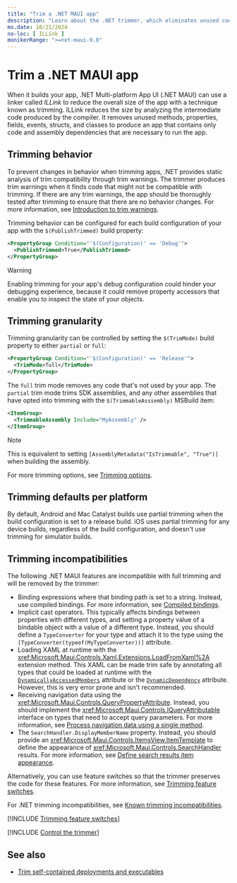 ```yaml
---
title: "Trim a .NET MAUI app"
description: "Learn about the .NET trimmer, which eliminates unused code from a .NET MAUI app to reduce its size."
ms.date: 10/21/2024
no-loc: [ ILLink ]
monikerRange: ">=net-maui-9.0"
---
```


# Trim a .NET MAUI app

When it builds your app, .NET Multi-platform App UI (.NET MAUI) can use a linker called *ILLink* to reduce the overall size of the app with a technique known as trimming. ILLink reduces the size by analyzing the intermediate code produced by the compiler. It removes unused methods, properties, fields, events, structs, and classes to produce an app that contains only code and assembly dependencies that are necessary to run the app.

## Trimming behavior

To prevent changes in behavior when trimming apps, .NET provides static analysis of trim compatibility through trim warnings. The trimmer produces trim warnings when it finds code that might not be compatible with trimming. If there are any trim warnings, the app should be thoroughly tested after trimming to ensure that there are no behavior changes. For more information, see [Introduction to trim warnings](/dotnet/core/deploying/trimming/fixing-warnings).

Trimming behavior can be configured for each build configuration of your app with the `$(PublishTrimmed)` build property:

```xml
<PropertyGroup Condition="'$(Configuration)' == 'Debug'">
  <PublishTrimmed>True</PublishTrimmed>
</PropertyGroup>
```

> [!WARNING]
> Enabling trimming for your app's debug configuration could hinder your debugging experience, because it could remove property accessors that enable you to inspect the state of your objects.

## Trimming granularity

Trimming granularity can be controlled by setting the `$(TrimMode)` build property to either `partial` or `full`:

```xml
<PropertyGroup Condition="'$(Configuration)' == 'Release'">
  <TrimMode>full</TrimMode>
</PropertyGroup>
```

The `full` trim mode removes any code that's not used by your app. The `partial` trim mode trims SDK assemblies, and any other assemblies that have opted into trimming with the `$(TrimmableAsssembly)` MSBuild item:

```xml
<ItemGroup>
  <TrimmableAssembly Include="MyAssembly" />
</ItemGroup>
```

> [!NOTE]
> This is equivalent to setting `[AssemblyMetadata("IsTrimmable", "True")]` when building the assembly.

For more trimming options, see [Trimming options](/dotnet/core/deploying/trimming/trimming-options).

## Trimming defaults per platform

By default, Android and Mac Catalyst builds use partial trimming when the build configuration is set to a release build. iOS uses partial trimming for any device builds, regardless of the build configuration, and doesn't use trimming for simulator builds.

## Trimming incompatibilities

The following .NET MAUI features are incompatible with full trimming and will be removed by the trimmer:

- Binding expressions where that binding path is set to a string. Instead, use compiled bindings. For more information, see [Compiled bindings](~/fundamentals/data-binding/compiled-bindings.md).
- Implicit cast operators. This typically affects bindings between properties with different types, and setting a property value of a bindable object with a value of a different type. Instead, you should define a `TypeConverter` for your type and attach it to the type using the `[TypeConverter(typeof(MyTypeConverter))]` attribute.
- Loading XAML at runtime with the <xref:Microsoft.Maui.Controls.Xaml.Extensions.LoadFromXaml%2A> extension method. This XAML can be made trim safe by annotating all types that could be loaded at runtime with the [`DynamicallyAccessedMembers`](xref:System.Diagnostics.CodeAnalysis.DynamicallyAccessedMembersAttribute) attribute or the [`DynamicDependency`](xref:System.Diagnostics.CodeAnalysis.DynamicDependencyAttribute) attribute. However, this is very error prone and isn't recommended.
- Receiving navigation data using the <xref:Microsoft.Maui.Controls.QueryPropertyAttribute>. Instead, you should implement the <xref:Microsoft.Maui.Controls.IQueryAttributable> interface on types that need to accept query parameters. For more information, see [Process navigation data using a single method](~/fundamentals/shell/navigation.md#process-navigation-data-using-a-single-method).
- The `SearchHandler.DisplayMemberName` property. Instead, you should provide an <xref:Microsoft.Maui.Controls.ItemsView.ItemTemplate> to define the appearance of <xref:Microsoft.Maui.Controls.SearchHandler> results. For more information, see [Define search results item appearance](~/fundamentals/shell/search.md#define-search-results-item-appearance).

Alternatively, you can use feature switches so that the trimmer preserves the code for these features. For more information, see [Trimming feature switches](#trimming-feature-switches).

For .NET trimming incompatibilities, see [Known trimming incompatibilities](/dotnet/core/deploying/trimming/incompatibilities).

[!INCLUDE [Trimming feature switches](../includes/feature-switches.md)]

[!INCLUDE [Control the trimmer](../includes/linker-control.md)]

## See also

- [Trim self-contained deployments and executables](/dotnet/core/deploying/trimming/trim-self-contained)

